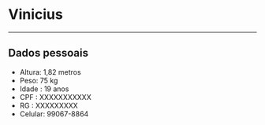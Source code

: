 # Vinicius 

---


## Dados pessoais 

- Altura: 1,82 metros
- Peso: 75 kg 
- Idade : 19 anos 
- CPF : XXXXXXXXXXX
- RG : XXXXXXXXX
- Celular: 99067-8864


